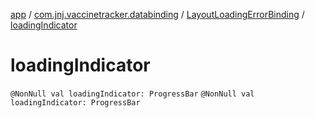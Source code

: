 [app](../../index.md) / [com.jnj.vaccinetracker.databinding](../index.md) / [LayoutLoadingErrorBinding](index.md) / [loadingIndicator](./loading-indicator.md)

# loadingIndicator

`@NonNull val loadingIndicator: ProgressBar`
`@NonNull val loadingIndicator: ProgressBar`